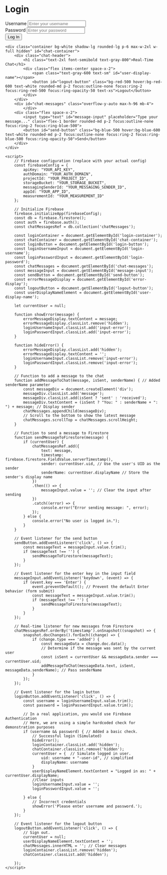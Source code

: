 <!DOCTYPE html>
<html lang="en">
<head>
    <meta charset="UTF-8">
    <meta name="viewport" content="width=device-width, initial-scale=1.0">
    <title>Real-Time Chat App</title>
    <script src="https://www.gstatic.com/firebasejs/9.15.0/firebase-app-compat.js"></script>
    <script src="https://www.gstatic.com/firebasejs/9.15.0/firebase-firestore-compat.js"></script>
    <script src="https://www.gstatic.com/firebasejs/9.15.0/firebase-auth-compat.js"></script>
    <script src="https://cdn.tailwindcss.com"></script>
    <link href="https://fonts.googleapis.com/css2?family=Inter:wght@400;600&display=swap" rel="stylesheet">
    <style>
        body {
            font-family: 'Inter', sans-serif;
        }
        .message {
            @apply rounded-lg py-3 px-4 mb-2;
        }
        .sent {
            @apply bg-blue-500 text-white ml-auto max-w-[70%];
        }
        .received {
            @apply bg-gray-200 text-gray-800 mr-auto max-w-[70%];
        }
        .error-message {
            @apply text-red-500 text-sm mt-2;
        }
        .login-container {
            @apply bg-white shadow-lg rounded-lg p-6 max-w-md w-full;
        }
        .input-error {
            @apply border-red-500 focus:ring-red-500;
        }
        .chat-header {
            @apply flex items-center justify-between border-b pb-2 mb-4;
        }
    </style>
</head>
<body class="bg-gray-100 flex justify-center items-center min-h-screen">
    <div id="login-container" class="login-container">
        <h1 class="text-2xl font-semibold text-gray-800 mb-4 text-center">Login</h1>
        <div id="error-display" class="error-message hidden"></div>
        <div class="mb-4">
            <label for="username" class="block text-gray-700 text-sm font-bold mb-2">Username</label>
            <input type="text" id="login-username" placeholder="Enter your username" class="shadow appearance-none border rounded w-full py-2 px-3 text-gray-700 leading-tight focus:outline-none focus:shadow-outline">
        </div>
        <div class="mb-6">
            <label for="password" class="block text-gray-700 text-sm font-bold mb-2">Password</label>
            <input type="password" id="login-password" placeholder="Enter your password" class="shadow appearance-none border rounded w-full py-2 px-3 text-gray-700 leading-tight focus:outline-none focus:shadow-outline">
        </div>
        <button id="login-button" class="bg-blue-500 hover:bg-blue-700 text-white font-bold py-2 px-4 rounded focus:outline-none focus:shadow-outline w-full">Log In</button>
    </div>

    <div class="container bg-white shadow-lg rounded-lg p-6 max-w-2xl w-full hidden" id="chat-container">
        <div class="chat-header">
            <h1 class="text-2xl font-semibold text-gray-800">Real-Time Chat</h1>
            <div class="flex items-center space-x-2">
                <span class="text-gray-600 text-sm" id="user-display-name"></span>
                <button id="logout-button" class="bg-red-500 hover:bg-red-600 text-white rounded-md p-2 focus:outline-none focus:ring-2 focus:ring-red-500 focus:ring-opacity-50 text-xs">Logout</button>
            </div>
        </div>
        <div id="chat-messages" class="overflow-y-auto max-h-96 mb-4">
            </div>
        <div class="flex space-x-2">
            <input type="text" id="message-input" placeholder="Type your message..." class="flex-1 border rounded-md p-2 focus:outline-none focus:ring-2 focus:ring-blue-500">
            <button id="send-button" class="bg-blue-500 hover:bg-blue-600 text-white rounded-md p-2 focus:outline-none focus:ring-2 focus:ring-blue-500 focus:ring-opacity-50">Send</button>
        </div>
    </div>

    <script>
        // Firebase configuration (replace with your actual config)
        const firebaseConfig = {
            apiKey: "YOUR_API_KEY",
            authDomain: "YOUR_AUTH_DOMAIN",
            projectId: "YOUR_PROJECT_ID",
            storageBucket: "YOUR_STORAGE_BUCKET",
            messagingSenderId: "YOUR_MESSAGING_SENDER_ID",
            appId: "YOUR_APP_ID",
            measurementId: "YOUR_MEASUREMENT_ID"
        };

        // Initialize Firebase
        firebase.initializeApp(firebaseConfig);
        const db = firebase.firestore();
        const auth = firebase.auth();
        const chatMessagesRef = db.collection('chatMessages');

        const loginContainer = document.getElementById('login-container');
        const chatContainer = document.getElementById('chat-container');
        const loginButton = document.getElementById('login-button');
        const loginUsernameInput = document.getElementById('login-username');
        const loginPasswordInput = document.getElementById('login-password');
        const chatMessages = document.getElementById('chat-messages');
        const messageInput = document.getElementById('message-input');
        const sendButton = document.getElementById('send-button');
        const errorMessageDisplay = document.getElementById('error-display');
        const logoutButton = document.getElementById('logout-button');
        const userDisplayNameElement = document.getElementById('user-display-name');

        let currentUser = null;

        function showError(message) {
            errorMessageDisplay.textContent = message;
            errorMessageDisplay.classList.remove('hidden');
            loginUsernameInput.classList.add('input-error');
            loginPasswordInput.classList.add('input-error');
        }

        function hideError() {
            errorMessageDisplay.classList.add('hidden');
            errorMessageDisplay.textContent = '';
            loginUsernameInput.classList.remove('input-error');
            loginPasswordInput.classList.remove('input-error');
        }

        // Function to add a message to the chat
        function addMessageToChat(message, isSent, senderName) { // Added senderName parameter
            const messageDiv = document.createElement('div');
            messageDiv.classList.add('message');
            messageDiv.classList.add(isSent ? 'sent' : 'received');
            messageDiv.textContent = (isSent ? "You: " : senderName + ": ") + message; // Display sender
            chatMessages.appendChild(messageDiv);
            // Scroll to the bottom to show the latest message
            chatMessages.scrollTop = chatMessages.scrollHeight;
        }

        // Function to send a message to Firestore
        function sendMessageToFirestore(message) {
            if (currentUser) {
                chatMessagesRef.add({
                    text: message,
                    timestamp: firebase.firestore.FieldValue.serverTimestamp(),
                    sender: currentUser.uid, // Use the user's UID as the sender
                    senderName: currentUser.displayName // Store the sender's display name
                })
                .then(() => {
                    messageInput.value = ''; // Clear the input after sending
                })
                .catch((error) => {
                    console.error("Error sending message: ", error);
                });
            } else {
                console.error("No user is logged in.");
            }
        }

        // Event listener for the send button
        sendButton.addEventListener('click', () => {
            const messageText = messageInput.value.trim();
            if (messageText !== '') {
                sendMessageToFirestore(messageText);
            }
        });

        // Event listener for the enter key in the input field
        messageInput.addEventListener('keydown', (event) => {
            if (event.key === 'Enter') {
                event.preventDefault(); // Prevent the default Enter behavior (form submit)
                const messageText = messageInput.value.trim();
                if (messageText !== '') {
                    sendMessageToFirestore(messageText);
                }
            }
        });

        // Real-time listener for new messages from Firestore
        chatMessagesRef.orderBy('timestamp').onSnapshot((snapshot) => {
            snapshot.docChanges().forEach((change) => {
                if (change.type === 'added') {
                    const messageData = change.doc.data();
                    // Determine if the message was sent by the current user
                    const isSent = currentUser && messageData.sender === currentUser.uid;
                    addMessageToChat(messageData.text, isSent, messageData.senderName); // Pass senderName
                }
            });
        });

        // Event listener for the login button
        loginButton.addEventListener('click', () => {
            const username = loginUsernameInput.value.trim();
            const password = loginPasswordInput.value.trim();

            // In a real application, you would use Firebase Authentication
            // Here, we are using a simple hardcoded check for demonstration purposes
            if (username && password) { // Added a basic check.
                // Successful login (Simulated)
                hideError();
                loginContainer.classList.add('hidden');
                chatContainer.classList.remove('hidden');
                currentUser = {  // Simulate logged in user.
                    uid: username + "-user-id", // simplified
                    displayName: username
                }
                userDisplayNameElement.textContent = "Logged in as: " + currentUser.displayName;
                //Clear inputs
                loginUsernameInput.value = '';
                loginPasswordInput.value = '';

            } else {
                // Incorrect credentials
                showError('Please enter username and password.');
            }
        });

        // Event listener for the logout button
        logoutButton.addEventListener('click', () => {
            // Sign out.
            currentUser = null;
            userDisplayNameElement.textContent = '';
            chatMessages.innerHTML = ''; // Clear messages
            loginContainer.classList.remove('hidden');
            chatContainer.classList.add('hidden');

        });
    </script>
</body>
</html>

